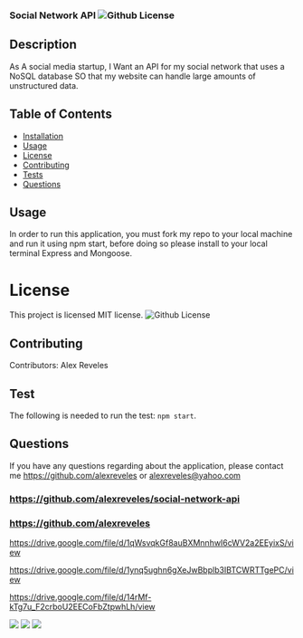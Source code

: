 ### Social Network API ![Github License](https://img.shields.io/badge/license-MIT-red.svg)
  
## Description
As A social media startup, I Want an API for my social network that uses a NoSQL database
SO that my website can handle large amounts of unstructured data.


  ##  Table of Contents
  * [Installation](#installation)
  * [Usage](#usage)
  * [License](#License)
  * [Contributing](#contributing)
  * [Tests](#Tests)
  * [Questions](#questions)
  
  ## Usage
  In order to run this application, you must fork my repo to your local machine and run it using npm start, before doing so please install to your local terminal Express and Mongoose.
  
  
  # License
  This project is  licensed MIT license.
  ![Github License](https://img.shields.io/badge/license-MIT-red.svg)
  ## Contributing
  Contributors: Alex Reveles
  ## Test
  The following is needed to run the test: `npm start`.
  ## Questions
  If you have any questions regarding about the application, please contact me https://github.com/alexreveles or alexreveles@yahoo.com


### https://github.com/alexreveles/social-network-api
### https://github.com/alexreveles
https://drive.google.com/file/d/1qWsvqkGf8auBXMnnhwI6cWV2a2EEyixS/view

https://drive.google.com/file/d/1ynq5ughn6gXeJwBbplb3IBTCWRTTgePC/view

https://drive.google.com/file/d/14rMf-kTg7u_F2crboU2EECoFbZtpwhLh/view

![](images/home.png)
![](images/login.png)
![](images/dashboard.png)


